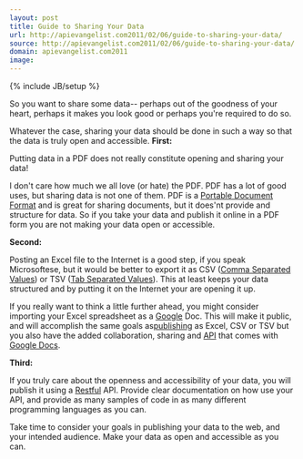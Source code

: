 ```yaml
---
layout: post
title: Guide to Sharing Your Data
url: http://apievangelist.com2011/02/06/guide-to-sharing-your-data/
source: http://apievangelist.com2011/02/06/guide-to-sharing-your-data/
domain: apievangelist.com2011
image: 
---
```

{% include JB/setup %}
<div><p></p>
So you want to share some data-- perhaps out of the goodness of your heart, perhaps it makes you look good or perhaps you're required to do so.<p></p>
Whatever the case, sharing your data should be done in such a way so that the data is truly open and accessible.
<img src="http://kinlane-productions.s3.amazonaws.com/share-data.jpg" alt="" align="right" />
<strong>First:</strong><p></p>
Putting data in a PDF does not really constitute opening and sharing your data!
<ul class="mainlist"></ul>
I don't care how much we all love (or hate) the PDF. PDF has a lot of good uses, but sharing data is not one of them. PDF is a <a class="zem_slink" title="Portable Document Format" rel="wikipedia" href="http://en.wikipedia.org/wiki/Portable_Document_Format">Portable Document Format</a> and is great for sharing documents, but it does'nt provide and structure for data. So if you take your data and publish it online in a PDF form you are not making your data open or accessible.<p></p>
<strong>Second:</strong><p></p>
Posting an Excel file to the Internet is a good step, if you speak Microsoftese, but it would be better to export it as CSV (<a class="zem_slink" title="Comma-separated values" rel="wikipedia" href="http://en.wikipedia.org/wiki/Comma-separated_values">Comma Separated Values</a>) or TSV (<a class="zem_slink" title="Delimiter-separated values" rel="wikipedia" href="http://en.wikipedia.org/wiki/Delimiter-separated_values">Tab Separated Values</a>). This at least keeps your data structured and by putting it on the Internet your are opening it up.<p></p>
If you really want to think a little further ahead, you might consider importing your Excel spreadsheet as a <a href="http://www.kinlane.com/category/google/">Google</a> Doc. This will make it public, and will accomplish the same goals as<a href="http://www.kinlane.com/category/publishing/">publishing</a> as Excel, CSV or TSV but you also have the added collaboration, sharing and <a href="http://www.apievangelist.com/">API</a> that comes with <a href="http://www.kinlane.com/category/google/google-docs/">Google Docs</a>.<p></p>
<strong>Third:</strong><p></p>
If you truly care about the openness and accessibility of your data, you will publish it using a <a href="http://www.kinlane.com/">Restful</a> API. Provide clear documentation on how use your API, and provide as many samples of code in as many different programming languages as you can.<p></p>
Take time to consider your goals in publishing your data to the web, and your intended audience. Make your data as open and accessible as you can.<p></p>
</div>

